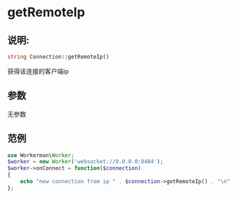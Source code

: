 # getRemoteIp
## 说明:
```php
string Connection::getRemoteIp()
```

获得该连接的客户端ip

## 参数

无参数


## 范例

```php
use Workerman\Worker;
$worker = new Worker('websocket://0.0.0.0:8484');
$worker->onConnect = function($connection)
{
    echo "new connection from ip " . $connection->getRemoteIp() . "\n";
};
```
